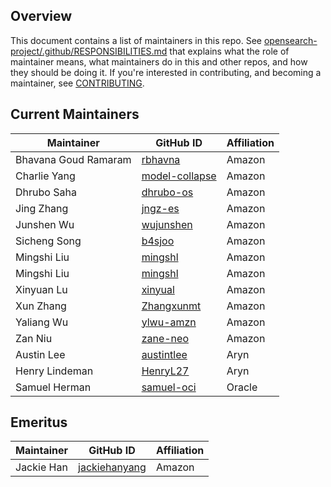 ## Overview

This document contains a list of maintainers in this repo. See [opensearch-project/.github/RESPONSIBILITIES.md](https://github.com/opensearch-project/.github/blob/main/RESPONSIBILITIES.md#maintainer-responsibilities) that explains what the role of maintainer means, what maintainers do in this and other repos, and how they should be doing it. If you're interested in contributing, and becoming a maintainer, see [CONTRIBUTING](CONTRIBUTING.md).

## Current Maintainers

| Maintainer           | GitHub ID                                           | Affiliation |
|----------------------|-----------------------------------------------------|-----------|
| Bhavana Goud Ramaram | [rbhavna](https://github.com/rbhavna)               | Amazon    |
| Charlie Yang         | [model-collapse](https://github.com/model-collapse) | Amazon    |
| Dhrubo Saha          | [dhrubo-os](https://github.com/dhrubo-os)           | Amazon    |
| Jing Zhang           | [jngz-es](https://github.com/jngz-es)               | Amazon    |
| Junshen Wu           | [wujunshen](https://github.com/wujunshen)           | Amazon    |
| Sicheng Song         | [b4sjoo](https://github.com/b4sjoo)                 | Amazon    |
| Mingshi Liu | [mingshl](https://github.com/mingshl)             | Amazon      |
| Mingshi Liu | [mingshl](https://github.com/mingshl)             | Amazon      |
| Xinyuan Lu           | [xinyual](https://github.com/xinyual)               | Amazon    |
| Xun Zhang            | [Zhangxunmt](https://github.com/Zhangxunmt)         | Amazon    |
| Yaliang Wu           | [ylwu-amzn](https://github.com/ylwu-amzn)           | Amazon    |
| Zan Niu              | [zane-neo](https://github.com/zane-neo)             | Amazon    |
| Austin Lee           | [austintlee](https://github.com/austintlee)         | Aryn      |
| Henry Lindeman       | [HenryL27](https://github.com/HenryL27)             | Aryn      |
| Samuel Herman        | [samuel-oci](https://github.com/samuel-oci/)        | Oracle    |

## Emeritus

| Maintainer  | GitHub ID                                         | Affiliation |
| ----------- | ------------------------------------------------- | ----------- |
| Jackie Han  | [jackiehanyang](https://github.com/jackiehanyang) | Amazon      |